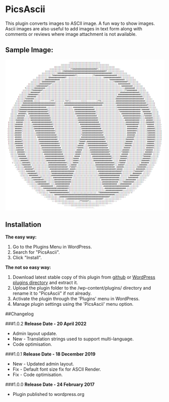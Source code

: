 # PicsAscii

This plugin converts images to ASCII image.
A fun way to show images.
Ascii images are also useful to add images in text form along with comments or reviews where image attachment is not available.

## Sample Image:
![ASCII WP Logo](./wpascii.png)

## Installation
**The easy way:**
1. Go to the Plugins Menu in WordPress.
2. Search for "PicsAscii".
3. Click "Install".

**The not so easy way:**
1. Download latest stable copy of this plugin from [github](https://github.com/SymaticSolutions/PicsAscii) or [WordPress plugins directory](https://wordpress.org/plugins/picsascii/) and extract it.
2. Upload the plugin folder to the /wp-content/plugins/ directory and rename it to "PicsAscii" if not already.
3. Activate the plugin through the 'Plugins' menu in WordPress.
4. Manage plugin settings using the 'PicsAscii' menu option.

##Changelog

###1.0.2
**Release Date - 20 April 2022**

* Admin layout update.
* New - Translation strings used to support multi-language.
* Code optimisation.

###1.0.1
**Release Date - 18 December 2019**

* New - Updated admin layout.
* Fix - Default font size fix for ASCII Render.
* Fix - Code optimisation.

###1.0.0
**Release Date - 24 February 2017**

* Plugin published to wordpress.org